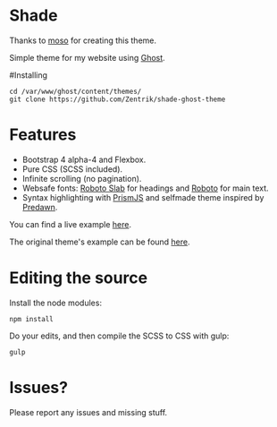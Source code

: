 # Shade

Thanks to [moso](https://github.com/moso/shade-ghost-theme) for creating this theme.

Simple theme for my website using [Ghost](http://github.com/tryghost/ghost/).

#Installing

```
cd /var/www/ghost/content/themes/
git clone https://github.com/Zentrik/shade-ghost-theme
```

# Features

- Bootstrap 4 alpha-4 and Flexbox.
- Pure CSS (SCSS included).
- Infinite scrolling (no pagination).
- Websafe fonts: [Roboto Slab](https://fonts.google.com/specimen/Roboto+Slab) for headings and [Roboto](https://fonts.google.com/specimen/Roboto) for main text.
- Syntax highlighting with [PrismJS](https://github.com/PrismJS/prism) and selfmade theme inspired by [Predawn](https://github.com/jamiewilson/predawn).

You can find a live example [here](https://neonnuke.tech).

The original theme's example can be found [here](https://ghost.moso.io).

# Editing the source
Install the node modules:
```
npm install
```

Do your edits, and then compile the SCSS to CSS with gulp:
```
gulp
```

# Issues?
Please report any issues and missing stuff.
